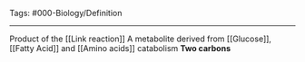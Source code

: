 Tags: #000-Biology/Definition 

---
Product of the [[Link reaction]]
A metabolite derived from [[Glucose]], [[Fatty Acid]] and [[Amino acids]] catabolism
**Two carbons**
